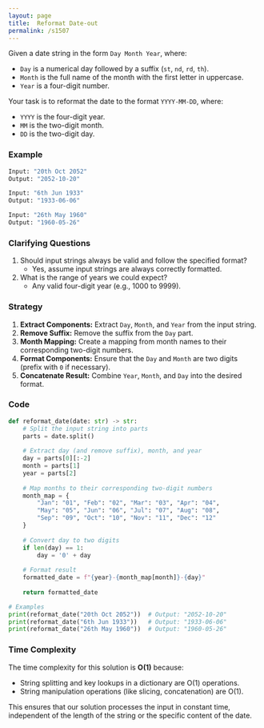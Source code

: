 ```yaml
---
layout: page
title:  Reformat Date-out
permalink: /s1507
---
```

Given a date string in the form `Day Month Year`, where:
- `Day` is a numerical day followed by a suffix (`st`, `nd`, `rd`, `th`).
- `Month` is the full name of the month with the first letter in uppercase.
- `Year` is a four-digit number.

Your task is to reformat the date to the format `YYYY-MM-DD`, where:
- `YYYY` is the four-digit year.
- `MM` is the two-digit month.
- `DD` is the two-digit day.

### Example
```python
Input: "20th Oct 2052"
Output: "2052-10-20"

Input: "6th Jun 1933"
Output: "1933-06-06"

Input: "26th May 1960"
Output: "1960-05-26"
```

### Clarifying Questions
1. Should input strings always be valid and follow the specified format?
   - Yes, assume input strings are always correctly formatted.
2. What is the range of years we could expect?
   - Any valid four-digit year (e.g., 1000 to 9999).

### Strategy
1. **Extract Components:** Extract `Day`, `Month`, and `Year` from the input string.
2. **Remove Suffix:** Remove the suffix from the `Day` part.
3. **Month Mapping:** Create a mapping from month names to their corresponding two-digit numbers.
4. **Format Components:** Ensure that the `Day` and `Month` are two digits (prefix with `0` if necessary).
5. **Concatenate Result:** Combine `Year`, `Month`, and `Day` into the desired format.

### Code
```python
def reformat_date(date: str) -> str:
    # Split the input string into parts
    parts = date.split()
    
    # Extract day (and remove suffix), month, and year
    day = parts[0][:-2]
    month = parts[1]
    year = parts[2]
    
    # Map months to their corresponding two-digit numbers
    month_map = {
        "Jan": "01", "Feb": "02", "Mar": "03", "Apr": "04",
        "May": "05", "Jun": "06", "Jul": "07", "Aug": "08",
        "Sep": "09", "Oct": "10", "Nov": "11", "Dec": "12"
    }
    
    # Convert day to two digits
    if len(day) == 1:
        day = '0' + day
    
    # Format result
    formatted_date = f"{year}-{month_map[month]}-{day}"
    
    return formatted_date

# Examples
print(reformat_date("20th Oct 2052"))  # Output: "2052-10-20"
print(reformat_date("6th Jun 1933"))   # Output: "1933-06-06"
print(reformat_date("26th May 1960"))  # Output: "1960-05-26"
```

### Time Complexity
The time complexity for this solution is **O(1)** because:
- String splitting and key lookups in a dictionary are O(1) operations.
- String manipulation operations (like slicing, concatenation) are O(1).

This ensures that our solution processes the input in constant time, independent of the length of the string or the specific content of the date.